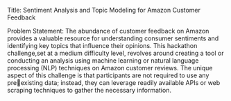 Title: Sentiment Analysis and Topic Modeling for Amazon Customer Feedback

Problem Statement:
The abundance of customer feedback on Amazon provides a valuable resource for understanding consumer sentiments and identifying key topics that influence their opinions. This hackathon challenge,set at a medium difficulty level, revolves around creating a tool or conducting an analysis using machine learning or natural language processing (NLP) techniques on Amazon customer reviews. The unique aspect of this challenge is that participants are not required to use any preexisting data; instead, they can leverage readily available APIs or web scraping techniques to gather the necessary information.
